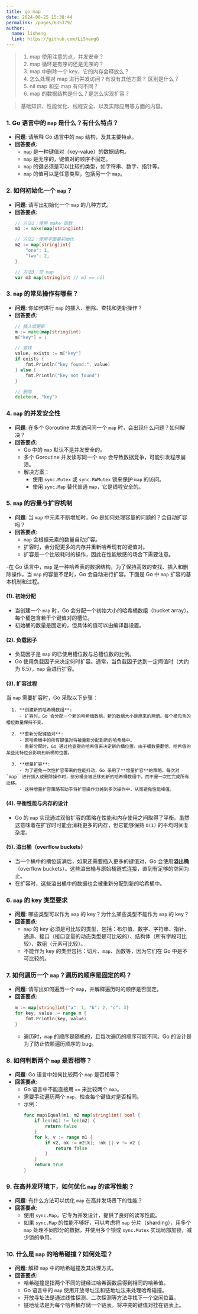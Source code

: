 ```yaml
---
title: go map
date: 2024-08-25 15:38:44
permalink: /pages/635379/
author: 
  name: lisheng
  link: https://github.com/LiShengG
---
```



> 1. map 使用注意的点，并发安全？
> 2. map 循环是有序的还是无序的？
> 3. map 中删除一个 key，它的内存会释放么？
> 4. 怎么处理对 map 进行并发访问？有没有其他方案？ 区别是什么？
> 5. nil map 和空 map 有何不同？
> 6. map 的数据结构是什么？是怎么实现扩容？


> 基础知识、性能优化、线程安全、以及实际应用等方面的内容。

### 1. **Go 语言中的 `map` 是什么？有什么特点？**
   - **问题**: 请解释 Go 语言中的 `map` 结构，及其主要特点。
   - **回答要点**:
     - `map` 是一种键值对（key-value）的数据结构。
     - `map` 是无序的，键值对的顺序不固定。
     - `map` 的键必须是可以比较的类型，如字符串、数字、指针等。
     - `map` 的值可以是任意类型，包括另一个 `map`。

### 2. **如何初始化一个 `map`？**
   - **问题**: 请写出初始化一个 `map` 的几种方式。
   - **回答要点**:
     ```go
     // 方法1：使用 make 函数
     m1 := make(map[string]int)

     // 方法2：使用字面量初始化
     m2 := map[string]int{
         "one": 1,
         "two": 2,
     }

     // 方法3：空 map
     var m3 map[string]int // m3 == nil
     ```

### 3. **`map` 的常见操作有哪些？**
   - **问题**: 你如何进行 `map` 的插入、删除、查找和更新操作？
   - **回答要点**:
     ```go
     // 插入或更新
     m := make(map[string]int)
     m["key"] = 1

     // 查找
     value, exists := m["key"]
     if exists {
         fmt.Println("key found:", value)
     } else {
         fmt.Println("key not found")
     }

     // 删除
     delete(m, "key")
     ```

### 4. **`map` 的并发安全性**
   - **问题**: 在多个 Goroutine 并发访问同一个 `map` 时，会出现什么问题？如何解决？
   - **回答要点**:
     - Go 中的 `map` 默认不是并发安全的。
     - 多个 Goroutine 并发读写同一个 `map` 会导致数据竞争，可能引发程序崩溃。
     - 解决方案：
       - 使用 `sync.Mutex` 或 `sync.RWMutex` 锁来保护 `map` 的访问。
       - 使用 `sync.Map` 替代普通 `map`，它是线程安全的。

### 5. **`map` 的容量与扩容机制**
   - **问题**: 当 `map` 中元素不断增加时，Go 是如何处理容量的问题的？会自动扩容吗？
   - **回答要点**:
     - `map` 会根据元素的数量自动扩容。
     - 扩容时，会分配更多的内存并重新哈希现有的键值对。
     - 扩容是一个比较耗时的操作，因此在性能敏感的场合下需要注意。
   
   -在 Go 语言中，`map` 是一种哈希表的数据结构，为了保持高效的查找、插入和删除操作，当 `map` 的容量不足时，Go 会自动进行扩容。下面是 Go 中 `map` 扩容的基本机制和过程。

#### (1). **初始分配**
- 当创建一个 `map` 时，Go 会分配一个初始大小的哈希桶数组（bucket array）。每个桶包含若干个键值对的槽位。
- 初始桶的数量是固定的，但具体的值可以由编译器设置。

#### (2). **负载因子**
- 负载因子是 `map` 的已使用槽位数与总槽位数的比例。
- Go 使用负载因子来决定何时扩容。通常，当负载因子达到一定阈值时（大约为 6.5），`map` 会进行扩容。

#### (3). **扩容过程**
当 `map` 需要扩容时，Go 采取以下步骤：

      1. **创建新的哈希桶数组**:
         - 扩容时，Go 会分配一个新的哈希桶数组，新的数组大小是原来的两倍。每个桶包含的槽位数量保持不变。
        
      2. **重新分配键值对**:
         - 原哈希桶中的所有键值对将被重新分配到新的哈希桶中。
         - 重新分配时，Go 通过检查键的哈希值来决定新的桶位置。由于桶数量翻倍，哈希值的某些比特位会影响到新桶的位置。

      3. **增量扩容**:
         - 为了避免一次性扩容带来的性能抖动，Go 采用了**增量扩容**的策略。每次对 `map` 进行插入或删除操作时，部分桶会被迁移到新的哈希桶数组中，而不是一次性完成所有迁移。
         - 这种增量扩容策略有助于将扩容操作分摊到多次操作中，从而避免性能峰值。

#### (4). **平衡性能与内存的设计**
- Go 的 `map` 实现通过双倍扩容的策略在性能和内存使用之间取得了平衡。虽然这意味着在扩容时可能会消耗更多的内存，但它能够保持 `O(1)` 的平均时间复杂度。

#### (5). **溢出桶（overflow buckets）**
- 当一个桶中的槽位装满后，如果还需要插入更多的键值对，Go 会使用**溢出桶**（overflow buckets）。这些溢出桶与原始桶链式连接，直到有足够的空间为止。
- 在扩容时，这些溢出桶中的数据也会被重新分配到新的哈希桶中。




### 6. **`map` 的 key 类型要求**
   - **问题**: 哪些类型可以作为 `map` 的 key？为什么某些类型不能作为 `map` 的 key？
   - **回答要点**:
     - `map` 的 key 必须是可比较的类型，包括：布尔值、数字、字符串、指针、通道、接口（接口变量的动态类型是可比较的）、结构体（所有字段可比较）、数组（元素可比较）。
     - 不能作为 key 的类型包括：切片、`map`、函数等，因为它们在 Go 中是不可比较的。

### 7. **如何遍历一个 `map`？遍历的顺序是固定的吗？**
   - **问题**: 请写出如何遍历一个 `map`，并解释遍历时的顺序是否固定。
   - **回答要点**:
     ```go
     m := map[string]int{"a": 1, "b": 2, "c": 3}
     for key, value := range m {
         fmt.Println(key, value)
     }
     ```
     - 遍历时，`map` 的顺序是随机的，且每次遍历的顺序可能不同。Go 的设计是为了防止依赖遍历顺序的 bug。

### 8. **如何判断两个 `map` 是否相等？**
   - **问题**: Go 语言中如何比较两个 `map` 是否相等？
   - **回答要点**:
     - Go 语言中不能直接用 `==` 来比较两个 `map`。
     - 需要手动遍历两个 `map`，检查每个键值对是否相同。
     - 示例：
       ```go
       func mapsEqual(m1, m2 map[string]int) bool {
           if len(m1) != len(m2) {
               return false
           }
           for k, v := range m1 {
               if v2, ok := m2[k]; !ok || v != v2 {
                   return false
               }
           }
           return true
       }
       ```

### 9. **在高并发环境下，如何优化 `map` 的读写性能？**
   - **问题**: 有什么方法可以优化 `map` 在高并发场景下的性能？
   - **回答要点**:
     - 使用 `sync.Map`，它专为并发设计，提供了良好的读写性能。
     - 如果 `sync.Map` 的性能不够好，可以考虑将 `map` 分片（sharding），用多个 `map` 处理不同部分的数据，并使用多个锁或 `sync.Mutex` 实现局部加锁，减少锁的争用。

### 10. **什么是 `map` 的哈希碰撞？如何处理？**
   - **问题**: 解释 `map` 中的哈希碰撞及其处理方式。
   - **回答要点**:
     - 哈希碰撞是指两个不同的键经过哈希函数后得到相同的哈希值。
     - Go 语言中的 `map` 使用开放寻址法和链地址法来处理哈希碰撞。
     - 开放寻址法是通过线性探测、二次探测等方法寻找下一个空闲位置。
     - 链地址法是为每个哈希桶存储一个链表，将冲突的键值对挂在链表上。
